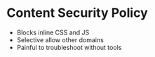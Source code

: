 # Content Security Policy

- Blocks inline CSS and JS
- Selective allow other domains
- Painful to troubleshoot without tools